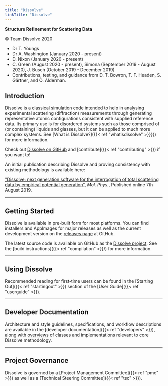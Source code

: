```yaml
---
title: "Dissolve"
linkTitle: "Dissolve"
---
```


**Structure Refinement for Scattering Data**

&copy; Team Dissolve 2020
- Dr T. Youngs
- Dr A. Washington (January 2020 - present)
- D. Nixon (January 2020 - present)
- C. Green (August 2020 - present), Simona (September 2019 - August 2020), J. Busch (October 2019 - December 2019)
- Contributions, testing, and guidance from D. T. Bowron, T. F. Headen, S. G&auml;rtner, and O. Alderman.

## Introduction

Dissolve is a classical simulation code intended to help in analysing experimental scattering (diffraction) measurements through generating representative atomic configurations consistent with supplied reference data. Its primary use is for disordered systems such as those comprised of (or containing) liquids and glasses, but it can be applied to much more complex systems. See [What is Dissolve?]({{< ref "whatisdissolve" >}}}}) for more information.

Check out [Dissolve on GitHub](https://www.github.com/projectdissolve/dissolve) and [contribute]({{< ref "contributing" >}}) if you want to!

An initial publication describing Dissolve and proving consistency with existing methodology is available here:

["Dissolve: next generation software for the interrogation of total scattering data by empirical potential generation"](https://www.tandfonline.com/doi/abs/10.1080/00268976.2019.1651918), _Mol. Phys._, Published online 7th August 2019.

* * *

## Getting Started

Dissolve is available in pre-built form for most platforms. You can find installers and AppImages for major releases as well as the current development version on the [releases page](https://github.com/projectdissolve/dissolve/releases) at GitHub.

The latest source code is available on GitHub as the [Dissolve project](https://github.com/projectdissolve/dissolve). See the [build instructions]({{< ref "compilation" >}}/) for more information.

* * *

## Using Dissolve

Recommended reading for first-time users can be found in the [Starting Out]({{< ref "startingout" >}}) section of the [User Guide]({{< ref "userguide" >}}).

* * *

## Developer Documentation

Architecture and style guidelines, specifications, and workflow descriptions are available in the [developer documentation]({{< ref "developers" >}}), along with [overviews](developers/overviews/) of classes and implementations relevant to core Dissolve methodology.

* * *

## Project Governance

Dissolve is governed by a [Project Management Committee]({{< ref "pmc" >}}) as well as a [Technical Steering Committee]({{< ref "tsc" >}}).
